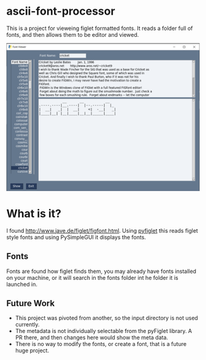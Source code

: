 # ascii-font-processor

This is a project for vieweing figlet formatted fonts.  It reads a folder full of 
fonts, and then allows them to be editor and viewed. 

![screenshot](screenshot.png)

# What is it?

I found http://www.jave.de/figlet/figfont.html.  Using [pyfiglet](https://www.geeksforgeeks.org/python-ascii-art-using-pyfiglet-module/) this reads figlet style fonts and using PySimpleGUI it displays the fonts. 

## Fonts

Fonts are found how figlet finds them, you may already have fonts installed on your machine, or it will search in the fonts folder int he folder it is launched in.


## Future Work

* This project was pivoted from another, so the input directory is not used currently.
* The metadata is not individually selectable from the pyFiglet library. A PR there, and then changes here would show the meta data.
* There is no way to modify the fonts, or create a font, that is a future huge project.




